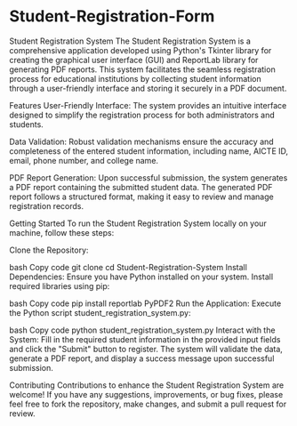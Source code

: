 # Student-Registration-Form
Student Registration System
The Student Registration System is a comprehensive application developed using Python's Tkinter library for creating the graphical user interface (GUI) and ReportLab library for generating PDF reports. This system facilitates the seamless registration process for educational institutions by collecting student information through a user-friendly interface and storing it securely in a PDF document.

Features
User-Friendly Interface: The system provides an intuitive interface designed to simplify the registration process for both administrators and students.

Data Validation: Robust validation mechanisms ensure the accuracy and completeness of the entered student information, including name, AICTE ID, email, phone number, and college name.

PDF Report Generation: Upon successful submission, the system generates a PDF report containing the submitted student data. The generated PDF report follows a structured format, making it easy to review and manage registration records.

Getting Started
To run the Student Registration System locally on your machine, follow these steps:

Clone the Repository:

bash
Copy code
git clone <repository-url>
cd Student-Registration-System
Install Dependencies:
Ensure you have Python installed on your system. Install required libraries using pip:

bash
Copy code
pip install reportlab PyPDF2
Run the Application:
Execute the Python script student_registration_system.py:

bash
Copy code
python student_registration_system.py
Interact with the System:
Fill in the required student information in the provided input fields and click the "Submit" button to register. The system will validate the data, generate a PDF report, and display a success message upon successful submission.

Contributing
Contributions to enhance the Student Registration System are welcome! If you have any suggestions, improvements, or bug fixes, please feel free to fork the repository, make changes, and submit a pull request for review.



